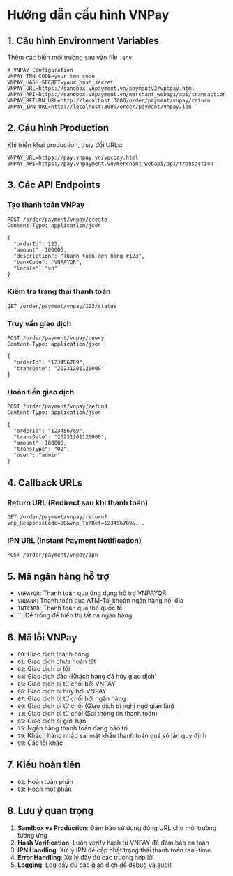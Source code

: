 # Hướng dẫn cấu hình VNPay

## 1. Cấu hình Environment Variables

Thêm các biến môi trường sau vào file `.env`:

```env
# VNPAY Configuration
VNPAY_TMN_CODE=your_tmn_code
VNPAY_HASH_SECRET=your_hash_secret
VNPAY_URL=https://sandbox.vnpayment.vn/paymentv2/vpcpay.html
VNPAY_API=https://sandbox.vnpayment.vn/merchant_webapi/api/transaction
VNPAY_RETURN_URL=http://localhost:3000/order/payment/vnpay/return
VNPAY_IPN_URL=http://localhost:3000/order/payment/vnpay/ipn
```

## 2. Cấu hình Production

Khi triển khai production, thay đổi URLs:

```env
VNPAY_URL=https://pay.vnpay.vn/vpcpay.html
VNPAY_API=https://pay.vnpayment.vn/merchant_webapi/api/transaction
```

## 3. Các API Endpoints

### Tạo thanh toán VNPay
```http
POST /order/payment/vnpay/create
Content-Type: application/json

{
  "orderId": 123,
  "amount": 100000,
  "description": "Thanh toán đơn hàng #123",
  "bankCode": "VNPAYQR",
  "locale": "vn"
}
```

### Kiểm tra trạng thái thanh toán
```http
GET /order/payment/vnpay/123/status
```

### Truy vấn giao dịch
```http
POST /order/payment/vnpay/query
Content-Type: application/json

{
  "orderId": "123456789",
  "transDate": "20231201120000"
}
```

### Hoàn tiền giao dịch
```http
POST /order/payment/vnpay/refund
Content-Type: application/json

{
  "orderId": "123456789",
  "transDate": "20231201120000",
  "amount": 100000,
  "transType": "02",
  "user": "admin"
}
```

## 4. Callback URLs

### Return URL (Redirect sau khi thanh toán)
```
GET /order/payment/vnpay/return?vnp_ResponseCode=00&vnp_TxnRef=123456789&...
```

### IPN URL (Instant Payment Notification)
```
POST /order/payment/vnpay/ipn
```

## 5. Mã ngân hàng hỗ trợ

- `VNPAYQR`: Thanh toán qua ứng dụng hỗ trợ VNPAYQR
- `VNBANK`: Thanh toán qua ATM-Tài khoản ngân hàng nội địa
- `INTCARD`: Thanh toán qua thẻ quốc tế
- ``: Để trống để hiển thị tất cả ngân hàng

## 6. Mã lỗi VNPay

- `00`: Giao dịch thành công
- `01`: Giao dịch chưa hoàn tất
- `02`: Giao dịch bị lỗi
- `04`: Giao dịch đảo (Khách hàng đã hủy giao dịch)
- `05`: Giao dịch bị từ chối bởi VNPAY
- `06`: Giao dịch bị hủy bởi VNPAY
- `07`: Giao dịch bị từ chối bởi ngân hàng
- `09`: Giao dịch bị từ chối (Giao dịch bị nghi ngờ gian lận)
- `13`: Giao dịch bị từ chối (Sai thông tin thanh toán)
- `65`: Giao dịch bị giới hạn
- `75`: Ngân hàng thanh toán đang bảo trì
- `79`: Khách hàng nhập sai mật khẩu thanh toán quá số lần quy định
- `99`: Các lỗi khác

## 7. Kiểu hoàn tiền

- `02`: Hoàn toàn phần
- `03`: Hoàn một phần

## 8. Lưu ý quan trọng

1. **Sandbox vs Production**: Đảm bảo sử dụng đúng URL cho môi trường tương ứng
2. **Hash Verification**: Luôn verify hash từ VNPAY để đảm bảo an toàn
3. **IPN Handling**: Xử lý IPN để cập nhật trạng thái thanh toán real-time
4. **Error Handling**: Xử lý đầy đủ các trường hợp lỗi
5. **Logging**: Log đầy đủ các giao dịch để debug và audit
